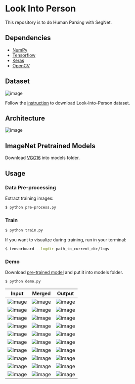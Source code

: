 # Look Into Person

This repository is to do Human Parsing with SegNet.

## Dependencies
- [NumPy](http://docs.scipy.org/doc/numpy-1.10.1/user/install.html)
- [Tensorflow](https://www.tensorflow.org/versions/r0.8/get_started/os_setup.html)
- [Keras](https://keras.io/#installation)
- [OpenCV](https://opencv-python-tutroals.readthedocs.io/en/latest/)

## Dataset

![image](https://github.com/foamliu/Look-Into-Person/raw/master/images/dataset.png)

Follow the [instruction](http://sysu-hcp.net/lip/index.php) to download Look-Into-Person dataset.

## Architecture

![image](https://github.com/foamliu/Look-Into-Person/raw/master/images/segnet.png)


## ImageNet Pretrained Models
Download [VGG16](https://github.com/fchollet/deep-learning-models/releases/download/v0.1/vgg16_weights_tf_dim_ordering_tf_kernels.h5) into models folder.

## Usage
### Data Pre-processing
Extract training images:
```bash
$ python pre-process.py
```

### Train
```bash
$ python train.py
```

If you want to visualize during training, run in your terminal:
```bash
$ tensorboard --logdir path_to_current_dir/logs
```

### Demo

Download [pre-trained model](https://github.com/foamliu/Look-Into-Person/releases/download/v1.0/model.11-0.8409.hdf5) and put it into models folder.

```bash
$ python demo.py
```

Input | Merged | Output |
|---|---|---|
|![image](https://github.com/foamliu/Look-Into-Person/raw/master/images/0_image.png) | ![image](https://github.com/foamliu/Look-Into-Person/raw/master/images/0_merged.png)| ![image](https://github.com/foamliu/Look-Into-Person/raw/master/images/0_out.png)|
|![image](https://github.com/foamliu/Look-Into-Person/raw/master/images/1_image.png) | ![image](https://github.com/foamliu/Look-Into-Person/raw/master/images/1_merged.png)| ![image](https://github.com/foamliu/Look-Into-Person/raw/master/images/1_out.png)|
|![image](https://github.com/foamliu/Look-Into-Person/raw/master/images/2_image.png) | ![image](https://github.com/foamliu/Look-Into-Person/raw/master/images/2_merged.png)| ![image](https://github.com/foamliu/Look-Into-Person/raw/master/images/2_out.png)|
|![image](https://github.com/foamliu/Look-Into-Person/raw/master/images/3_image.png) | ![image](https://github.com/foamliu/Look-Into-Person/raw/master/images/3_merged.png)| ![image](https://github.com/foamliu/Look-Into-Person/raw/master/images/3_out.png)|
|![image](https://github.com/foamliu/Look-Into-Person/raw/master/images/4_image.png) | ![image](https://github.com/foamliu/Look-Into-Person/raw/master/images/4_merged.png)| ![image](https://github.com/foamliu/Look-Into-Person/raw/master/images/4_out.png)|
|![image](https://github.com/foamliu/Look-Into-Person/raw/master/images/5_image.png) | ![image](https://github.com/foamliu/Look-Into-Person/raw/master/images/5_merged.png)| ![image](https://github.com/foamliu/Look-Into-Person/raw/master/images/5_out.png)|
|![image](https://github.com/foamliu/Look-Into-Person/raw/master/images/6_image.png) | ![image](https://github.com/foamliu/Look-Into-Person/raw/master/images/6_merged.png)| ![image](https://github.com/foamliu/Look-Into-Person/raw/master/images/6_out.png)|
|![image](https://github.com/foamliu/Look-Into-Person/raw/master/images/7_image.png) | ![image](https://github.com/foamliu/Look-Into-Person/raw/master/images/7_merged.png)| ![image](https://github.com/foamliu/Look-Into-Person/raw/master/images/7_out.png)|
|![image](https://github.com/foamliu/Look-Into-Person/raw/master/images/8_image.png) | ![image](https://github.com/foamliu/Look-Into-Person/raw/master/images/8_merged.png)| ![image](https://github.com/foamliu/Look-Into-Person/raw/master/images/8_out.png)|
|![image](https://github.com/foamliu/Look-Into-Person/raw/master/images/9_image.png) | ![image](https://github.com/foamliu/Look-Into-Person/raw/master/images/9_merged.png)| ![image](https://github.com/foamliu/Look-Into-Person/raw/master/images/9_out.png)|
